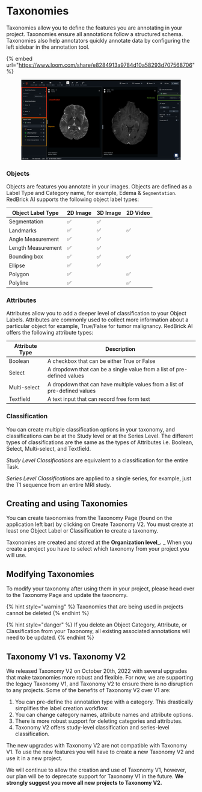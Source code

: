 # Taxonomies

Taxonomies allow you to define the features you are annotating in your project. Taxonomies ensure all annotations follow a structured schema. Taxonomies also help annotators quickly annotate data by configuring the left sidebar in the annotation tool.

{% embed url="https://www.loom.com/share/e8284913a9784d10a58293d707568706" %}

<figure><img src="../../.gitbook/assets/app.redbrickai.com_a717f7d8-8a19-4346-b9b4-a90c8d6875ba_projects_7532ec0d-c308-4274-a68e-a88da9eaa887_tool_Label_taskid=f7cf207e-989e-4d52-9bb0-34e2549a306e (1).png" alt=""><figcaption></figcaption></figure>

### Objects

Objects are features you annotate in your images. Objects are defined as a Label Type and Category name, for example, Edema & `Segmentation`. RedBrick AI supports the following object label types:&#x20;

| Object Label Type  | 2D Image  | 3D Image  | 2D Video |
| ------------------ | --------- | --------- | -------- |
| Segmentation       | ✅         | ✅         |          |
| Landmarks          | ✅         | ✅         | ✅        |
| Angle Measurement  | ✅         | ✅         |          |
| Length Measurement | ✅         | ✅         |          |
| Bounding box       | ✅         | ✅         | ✅        |
| Ellipse            | ✅         | ✅         |          |
| Polygon            | ✅         |           | ✅        |
| Polyline           | ✅         |           | ✅        |

### Attributes

Attributes allow you to add a deeper level of classification to your Object Labels. Attributes are commonly used to collect more information about a particular object for example, True/False for tumor malignancy. RedBrick AI offers the following attribute types:&#x20;

| Attribute Type | Description                                                                |
| -------------- | -------------------------------------------------------------------------- |
| Boolean        | A checkbox that can be either True or False                                |
| Select         | A dropdown that can be a single value from a list of pre-defined values    |
| Multi-select   | A dropdown that can have multiple values from a list of pre-defined values |
| Textfield      | A text input that can record free form text                                |

### Classification

You can create multiple classification options in your taxonomy, and classifications can be at the Study level or at the Series Level. The different types of classifications are the same as the types of Attributes i.e. Boolean, Select, Multi-select, and Textfield.&#x20;

_Study Level Classifications_ are equivalent to a classification for the entire Task.&#x20;

_Series Level Classifications_ are applied to a single series, for example, just the T1 sequence from an entire MRI study.&#x20;

## Creating and using Taxonomies

You can create taxonomies from the Taxonomy Page (found on the application left bar) by clicking on Create Taxonomy V2. You must create at least one Object Label or Classification to create a taxonomy.&#x20;

Taxonomies are created and stored at the **Organization level**_**.**  _ When you create a project you have to select which taxonomy from your project you will use.&#x20;

## Modifying Taxonomies

To modify your taxonomy after using them in your project, please head over to the Taxonomy Page and update the taxonomy.&#x20;

{% hint style="warning" %}
Taxonomies that are being used in projects cannot be deleted
{% endhint %}

{% hint style="danger" %}
If you delete an Object Category, Attribute, or Classification from your Taxonomy, all existing associated annotations will need to be updated.
{% endhint %}

## Taxonomy V1 vs. Taxonomy V2

We released Taxonomy V2 on October 20th, 2022 with several upgrades that make taxonomies more robust and flexible. For now, we are supporting the legacy Taxonomy V1, and Taxonomy V2 to ensure there is no disruption to any projects. Some of the benefits of Taxonomy V2 over V1 are:&#x20;

1. You can pre-define the annotation type with a category. This drastically simplifies the label creation workflow.&#x20;
2. You can change category names, attribute names and attribute options.
3. There is more robust support for deleting categories and attributes.&#x20;
4. Taxonomy V2 offers study-level classification and series-level classification.&#x20;

The new upgrades with Taxonomy V2 are not compatible with Taxonomy V1. To use the new features you will have to create a new Taxonomy V2 and use it in a new project.

We will continue to allow the creation and use of Taxonomy V1, however, our plan will be to deprecate support for Taxonomy V1 in the future. **We strongly suggest you move all new projects to Taxonomy V2.**&#x20;
